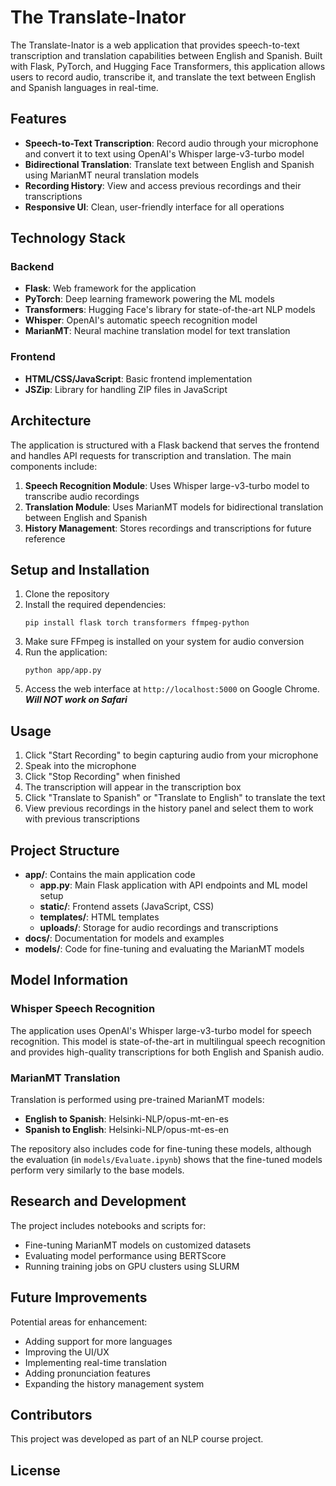 # The Translate-Inator

The Translate-Inator is a web application that provides speech-to-text transcription and translation capabilities between English and Spanish. Built with Flask, PyTorch, and Hugging Face Transformers, this application allows users to record audio, transcribe it, and translate the text between English and Spanish languages in real-time.

## Features

- **Speech-to-Text Transcription**: Record audio through your microphone and convert it to text using OpenAI's Whisper large-v3-turbo model
- **Bidirectional Translation**: Translate text between English and Spanish using MarianMT neural translation models
- **Recording History**: View and access previous recordings and their transcriptions
- **Responsive UI**: Clean, user-friendly interface for all operations

## Technology Stack

### Backend
- **Flask**: Web framework for the application
- **PyTorch**: Deep learning framework powering the ML models
- **Transformers**: Hugging Face's library for state-of-the-art NLP models
- **Whisper**: OpenAI's automatic speech recognition model
- **MarianMT**: Neural machine translation model for text translation

### Frontend
- **HTML/CSS/JavaScript**: Basic frontend implementation
- **JSZip**: Library for handling ZIP files in JavaScript

## Architecture

The application is structured with a Flask backend that serves the frontend and handles API requests for transcription and translation. The main components include:

1. **Speech Recognition Module**: Uses Whisper large-v3-turbo model to transcribe audio recordings
2. **Translation Module**: Uses MarianMT models for bidirectional translation between English and Spanish
3. **History Management**: Stores recordings and transcriptions for future reference

## Setup and Installation

1. Clone the repository
2. Install the required dependencies:
   ```
   pip install flask torch transformers ffmpeg-python
   ```
3. Make sure FFmpeg is installed on your system for audio conversion
4. Run the application:
   ```
   python app/app.py
   ```
5. Access the web interface at `http://localhost:5000` on Google Chrome. ***Will NOT work on Safari***

## Usage

1. Click "Start Recording" to begin capturing audio from your microphone
2. Speak into the microphone
3. Click "Stop Recording" when finished
4. The transcription will appear in the transcription box
5. Click "Translate to Spanish" or "Translate to English" to translate the text
6. View previous recordings in the history panel and select them to work with previous transcriptions

## Project Structure

- **app/**: Contains the main application code
  - **app.py**: Main Flask application with API endpoints and ML model setup
  - **static/**: Frontend assets (JavaScript, CSS)
  - **templates/**: HTML templates
  - **uploads/**: Storage for audio recordings and transcriptions
- **docs/**: Documentation for models and examples
- **models/**: Code for fine-tuning and evaluating the MarianMT models

## Model Information

### Whisper Speech Recognition

The application uses OpenAI's Whisper large-v3-turbo model for speech recognition. This model is state-of-the-art in multilingual speech recognition and provides high-quality transcriptions for both English and Spanish audio.

### MarianMT Translation

Translation is performed using pre-trained MarianMT models:
- **English to Spanish**: Helsinki-NLP/opus-mt-en-es
- **Spanish to English**: Helsinki-NLP/opus-mt-es-en

The repository also includes code for fine-tuning these models, although the evaluation (in `models/Evaluate.ipynb`) shows that the fine-tuned models perform very similarly to the base models.

## Research and Development

The project includes notebooks and scripts for:
- Fine-tuning MarianMT models on customized datasets
- Evaluating model performance using BERTScore
- Running training jobs on GPU clusters using SLURM

## Future Improvements

Potential areas for enhancement:
- Adding support for more languages
- Improving the UI/UX
- Implementing real-time translation
- Adding pronunciation features
- Expanding the history management system

## Contributors

This project was developed as part of an NLP course project.

## License
